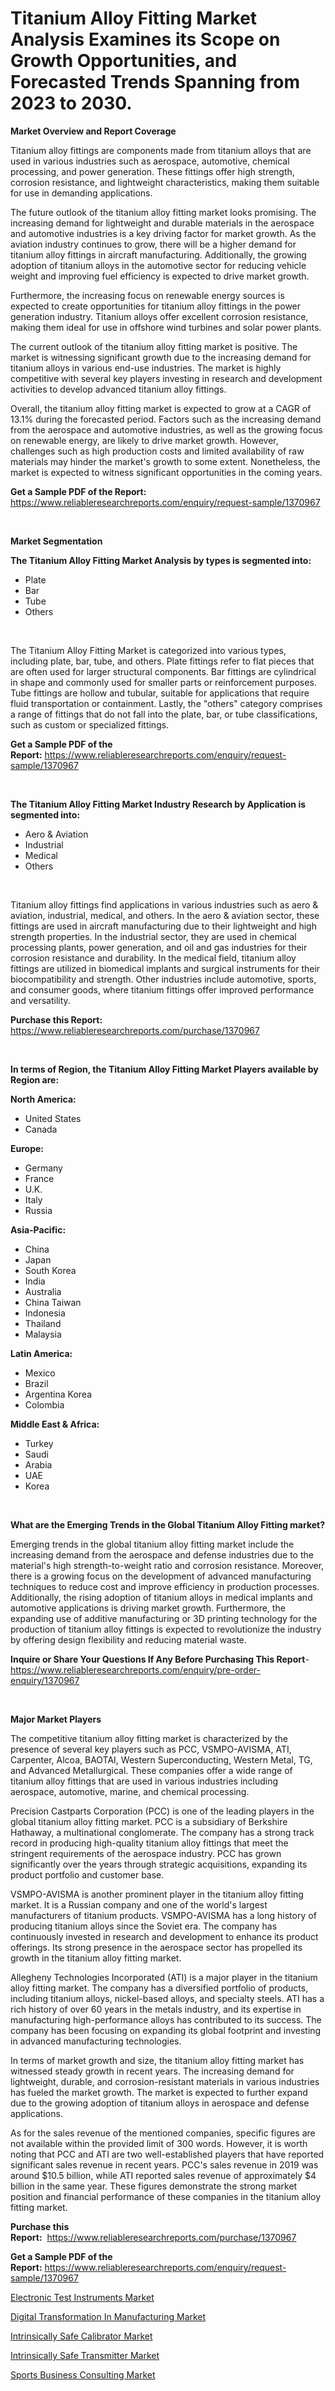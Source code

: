 <p><h1>Titanium Alloy Fitting Market Analysis Examines its Scope on Growth Opportunities, and Forecasted Trends Spanning from 2023 to 2030.</h1></p><p><strong>Market Overview and Report Coverage</strong></p>
<p><p>Titanium alloy fittings are components made from titanium alloys that are used in various industries such as aerospace, automotive, chemical processing, and power generation. These fittings offer high strength, corrosion resistance, and lightweight characteristics, making them suitable for use in demanding applications.</p><p>The future outlook of the titanium alloy fitting market looks promising. The increasing demand for lightweight and durable materials in the aerospace and automotive industries is a key driving factor for market growth. As the aviation industry continues to grow, there will be a higher demand for titanium alloy fittings in aircraft manufacturing. Additionally, the growing adoption of titanium alloys in the automotive sector for reducing vehicle weight and improving fuel efficiency is expected to drive market growth.</p><p>Furthermore, the increasing focus on renewable energy sources is expected to create opportunities for titanium alloy fittings in the power generation industry. Titanium alloys offer excellent corrosion resistance, making them ideal for use in offshore wind turbines and solar power plants.</p><p>The current outlook of the titanium alloy fitting market is positive. The market is witnessing significant growth due to the increasing demand for titanium alloys in various end-use industries. The market is highly competitive with several key players investing in research and development activities to develop advanced titanium alloy fittings.</p><p>Overall, the titanium alloy fitting market is expected to grow at a CAGR of 13.1% during the forecasted period. Factors such as the increasing demand from the aerospace and automotive industries, as well as the growing focus on renewable energy, are likely to drive market growth. However, challenges such as high production costs and limited availability of raw materials may hinder the market's growth to some extent. Nonetheless, the market is expected to witness significant opportunities in the coming years.</p></p>
<p><strong>Get a Sample PDF of the Report:</strong> <a href="https://www.reliableresearchreports.com/enquiry/request-sample/1370967">https://www.reliableresearchreports.com/enquiry/request-sample/1370967</a></p>
<p>&nbsp;</p>
<p><strong>Market Segmentation</strong></p>
<p><strong>The Titanium Alloy Fitting Market Analysis by types is segmented into:</strong></p>
<p><ul><li>Plate</li><li>Bar</li><li>Tube</li><li>Others</li></ul></p>
<p>&nbsp;</p>
<p><p>The Titanium Alloy Fitting Market is categorized into various types, including plate, bar, tube, and others. Plate fittings refer to flat pieces that are often used for larger structural components. Bar fittings are cylindrical in shape and commonly used for smaller parts or reinforcement purposes. Tube fittings are hollow and tubular, suitable for applications that require fluid transportation or containment. Lastly, the "others" category comprises a range of fittings that do not fall into the plate, bar, or tube classifications, such as custom or specialized fittings.</p></p>
<p><strong>Get a Sample PDF of the Report:</strong>&nbsp;<a href="https://www.reliableresearchreports.com/enquiry/request-sample/1370967">https://www.reliableresearchreports.com/enquiry/request-sample/1370967</a></p>
<p>&nbsp;</p>
<p><strong>The Titanium Alloy Fitting Market Industry Research by Application is segmented into:</strong></p>
<p><ul><li>Aero & Aviation</li><li>Industrial</li><li>Medical</li><li>Others</li></ul></p>
<p>&nbsp;</p>
<p><p>Titanium alloy fittings find applications in various industries such as aero & aviation, industrial, medical, and others. In the aero & aviation sector, these fittings are used in aircraft manufacturing due to their lightweight and high strength properties. In the industrial sector, they are used in chemical processing plants, power generation, and oil and gas industries for their corrosion resistance and durability. In the medical field, titanium alloy fittings are utilized in biomedical implants and surgical instruments for their biocompatibility and strength. Other industries include automotive, sports, and consumer goods, where titanium fittings offer improved performance and versatility.</p></p>
<p><strong>Purchase this Report:</strong>&nbsp; <a href="https://www.reliableresearchreports.com/purchase/1370967">https://www.reliableresearchreports.com/purchase/1370967</a></p>
<p>&nbsp;</p>
<p><strong>In terms of Region, the Titanium Alloy Fitting Market Players available by Region are:</strong></p>
<p>
    <p> <strong> North America: </strong>
        <ul>
            <li>United States</li>
            <li>Canada</li>
        </ul>
        </p> 
    <p> <strong> Europe: </strong>
        <ul>
            <li>Germany</li>
            <li>France</li>
            <li>U.K.</li>
            <li>Italy</li>
            <li>Russia</li>
        </ul>
        </p> 
    <p> <strong> Asia-Pacific: </strong>
        <ul>
            <li>China</li>
            <li>Japan</li>
            <li>South Korea</li>
            <li>India</li>
            <li>Australia</li>
            <li>China Taiwan</li>
            <li>Indonesia</li>
            <li>Thailand</li>
            <li>Malaysia</li>
        </ul>
        </p> 
    <p> <strong> Latin America: </strong>
        <ul>
            <li>Mexico</li>
            <li>Brazil</li>
            <li>Argentina Korea</li>
            <li>Colombia</li>
        </ul>
        </p> 
    <p> <strong> Middle East & Africa: </strong>
        <ul>
            <li>Turkey</li>
            <li>Saudi</li>
            <li>Arabia</li>
            <li>UAE</li>
            <li>Korea</li>
        </ul>
    </p>
    </p>
<p>&nbsp;</p>
<p><strong>What are the Emerging Trends in the Global Titanium Alloy Fitting market?</strong></p>
<p><p>Emerging trends in the global titanium alloy fitting market include the increasing demand from the aerospace and defense industries due to the material's high strength-to-weight ratio and corrosion resistance. Moreover, there is a growing focus on the development of advanced manufacturing techniques to reduce cost and improve efficiency in production processes. Additionally, the rising adoption of titanium alloys in medical implants and automotive applications is driving market growth. Furthermore, the expanding use of additive manufacturing or 3D printing technology for the production of titanium alloy fittings is expected to revolutionize the industry by offering design flexibility and reducing material waste.</p></p>
<p><strong>Inquire or Share Your Questions If Any Before Purchasing This Report</strong>- <a href="https://www.reliableresearchreports.com/enquiry/pre-order-enquiry/1370967">https://www.reliableresearchreports.com/enquiry/pre-order-enquiry/1370967</a></p>
<p>&nbsp;</p>
<p><strong>Major Market Players</strong></p>
<p><p>The competitive titanium alloy fitting market is characterized by the presence of several key players such as PCC, VSMPO-AVISMA, ATI, Carpenter, Alcoa, BAOTAI, Western Superconducting, Western Metal, TG, and Advanced Metallurgical. These companies offer a wide range of titanium alloy fittings that are used in various industries including aerospace, automotive, marine, and chemical processing.</p><p>Precision Castparts Corporation (PCC) is one of the leading players in the global titanium alloy fitting market. PCC is a subsidiary of Berkshire Hathaway, a multinational conglomerate. The company has a strong track record in producing high-quality titanium alloy fittings that meet the stringent requirements of the aerospace industry. PCC has grown significantly over the years through strategic acquisitions, expanding its product portfolio and customer base.</p><p>VSMPO-AVISMA is another prominent player in the titanium alloy fitting market. It is a Russian company and one of the world's largest manufacturers of titanium products. VSMPO-AVISMA has a long history of producing titanium alloys since the Soviet era. The company has continuously invested in research and development to enhance its product offerings. Its strong presence in the aerospace sector has propelled its growth in the titanium alloy fitting market.</p><p>Allegheny Technologies Incorporated (ATI) is a major player in the titanium alloy fitting market. The company has a diversified portfolio of products, including titanium alloys, nickel-based alloys, and specialty steels. ATI has a rich history of over 60 years in the metals industry, and its expertise in manufacturing high-performance alloys has contributed to its success. The company has been focusing on expanding its global footprint and investing in advanced manufacturing technologies.</p><p>In terms of market growth and size, the titanium alloy fitting market has witnessed steady growth in recent years. The increasing demand for lightweight, durable, and corrosion-resistant materials in various industries has fueled the market growth. The market is expected to further expand due to the growing adoption of titanium alloys in aerospace and defense applications.</p><p>As for the sales revenue of the mentioned companies, specific figures are not available within the provided limit of 300 words. However, it is worth noting that PCC and ATI are two well-established players that have reported significant sales revenue in recent years. PCC's sales revenue in 2019 was around $10.5 billion, while ATI reported sales revenue of approximately $4 billion in the same year. These figures demonstrate the strong market position and financial performance of these companies in the titanium alloy fitting market.</p></p>
<p><strong>Purchase this Report:</strong>&nbsp;&nbsp;<a href="https://www.reliableresearchreports.com/purchase/1370967">https://www.reliableresearchreports.com/purchase/1370967</a></p>
<p></p>
<p><strong>Get a Sample PDF of the Report:</strong>&nbsp;<a href="https://www.reliableresearchreports.com/enquiry/request-sample/1370967">https://www.reliableresearchreports.com/enquiry/request-sample/1370967</a></p>
<p><p><a href="https://www.linkedin.com/pulse/electronic-test-instruments-market-challenges-opportunities-yre5e/">Electronic Test Instruments Market</a></p><p><a href="https://medium.com/@santaraynor/digital-transformation-in-manufacturing-market-size-cagr-trends-2024-2030-643c42166643">Digital Transformation In Manufacturing Market</a></p><p><a href="https://www.linkedin.com/pulse/intrinsically-safe-calibrator-market-research-report-provides-chbne/">Intrinsically Safe Calibrator Market</a></p><p><a href="https://www.linkedin.com/pulse/intrinsically-safe-transmitter-market-research-report-unlocks-zople/">Intrinsically Safe Transmitter Market</a></p><p><a href="https://medium.com/@norvalolson/sports-business-consulting-market-size-cagr-trends-2024-2030-0cd06f2d34f6">Sports Business Consulting Market</a></p></p>